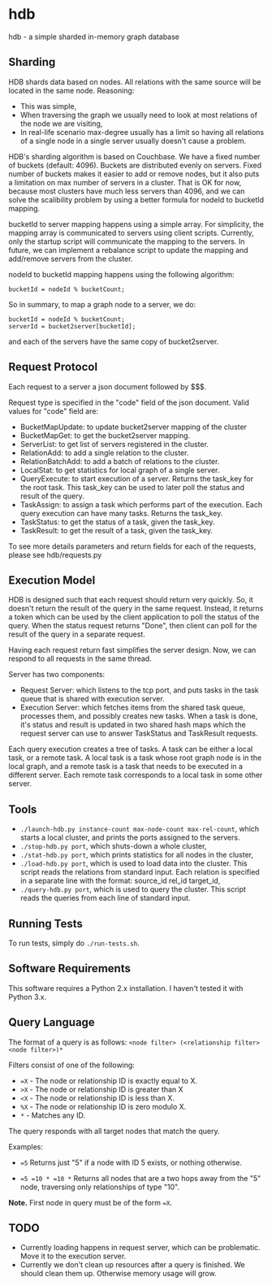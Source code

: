 hdb
===

hdb - a simple sharded in-memory graph database


Sharding
--------

HDB shards data based on nodes. All relations with the same source will be
located in the same node. Reasoning:
 
 * This was simple,
 * When traversing the graph we usually need to look at most relations of
   the node we are visiting,
 * In real-life scenario max-degree usually has a limit so having all relations
   of a single node in a single server usually doesn't cause a problem.

HDB's sharding algorithm is based on Couchbase. We have a fixed number of
buckets (default: 4096). Buckets are distributed evenly on servers. Fixed number
of buckets makes it easier to add or remove nodes, but it also puts a limitation
on max number of servers in a cluster. That is OK for now, because most clusters
have much less servers than 4096, and we can solve the scalibility problem by
using a better formula for nodeId to bucketId mapping.

bucketId to server mapping happens using a simple array. For simplicity, the
mapping array is communicated to servers using client scripts. Currently, only
the startup script will communicate the mapping to the servers. In future, we
can implement a rebalance script to update the mapping and add/remove servers
from the cluster.

nodeId to bucketId mapping happens using the following algorithm:

    bucketId = nodeId % bucketCount;


So in summary, to map a graph node to a server, we do:
   
    bucketId = nodeId % bucketCount;
    serverId = bucket2server[bucketId];

and each of the servers have the same copy of bucket2server.


Request Protocol
----------------

Each request to a server a json document followed by $$$.

Request type is specified in the "code" field of the json document. Valid values
for "code" field are:

 * BucketMapUpdate: to update bucket2server mapping of the cluster
 * BucketMapGet: to get the bucket2server mapping.
 * ServerList: to get list of servers registered in the cluster.
 * RelationAdd: to add a single relation to the cluster.
 * RelationBatchAdd: to add a batch of relations to the cluster.
 * LocalStat: to get statistics for local graph of a single server.
 * QueryExecute: to start execution of a server. Returns the task_key for the
   root task. This task_key can be used to later poll the status and result of
   the query.
 * TaskAssign: to assign a task which performs part of the execution. Each query
   execution can have many tasks. Returns the task_key.
 * TaskStatus: to get the status of a task, given the task_key.
 * TaskResult: to get the result of a task, given the task_key.

To see more details parameters and return fields for each of the requests, please
see hdb/requests.py


Execution Model
---------------

HDB is designed such that each request should return very quickly. So, it doesn't
return the result of the query in the same request. Instead, it returns a token
which can be used by the client application to poll the status of the query. When
the status request returns "Done", then client can poll for the result of the query
in a separate request.

Having each request return fast simplifies the server design. Now, we can respond
to all requests in the same thread.

Server has two components:

 * Request Server: which listens to the tcp port, and puts tasks in the task queue
   that is shared with execution server.
 * Execution Server: which fetches items from the shared task queue, processes them,
   and possibly creates new tasks. When a task is done, it's status and result is
   updated in two shared hash maps which the request server can use to answer
   TaskStatus and TaskResult requests.

Each query execution creates a tree of tasks. A task can be either a local task, or
a remote task. A local task is a task whose root graph node is in the local graph,
and a remote task is a task that needs to be executed in a different server. Each
remote task corresponds to a local task in some other server.


Tools
-----

 * ```./launch-hdb.py instance-count max-node-count max-rel-count```, which starts
   a local cluster, and prints the ports assigned to the servers.
 * ```./stop-hdb.py port```, which shuts-down a whole cluster,
 * ```./stat-hdb.py port```, which prints statistics for all nodes in the cluster,
 * ```./load-hdb.py port```, which is used to load data into the cluster. This script
   reads the relations from standard input. Each relation is specified in a separate
   line with the format: source_id rel_id target_id,
 * ```./query-hdb.py port```, which is used to query the cluster. This script reads
   the queries from each line of standard input.


Running Tests
-------------

To run tests, simply do ```./run-tests.sh```.


Software Requirements
---------------------

This software requires a Python 2.x installation. I haven't tested it with Python 3.x.


Query Language
--------------

The format of a query is as follows:
  ```<node filter> (<relationship filter> <node filter>)*```

Filters consist of one of the following:

  * ```=X``` - The node or relationship ID is exactly equal to X.
  * ```>X``` - The node or relationship ID is greater than X
  * ```<X``` - The node or relationship ID is less than X.
  * ```%X``` - The node or relationship ID is zero modulo X.
  * ```*```  - Matches any ID.

The query responds with all target nodes that match the query.

Examples:

  * ```=5``` Returns just "5" if a node with ID 5 exists, or nothing otherwise.

  * ```=5 =10 * =10 *``` Returns all nodes that are a two hops away from the "5" node, traversing only relationships of type "10".


**Note.** First node in query must be of the form ```=X```.


TODO
----

 * Currently loading happens in request server, which can be problematic. Move it
   to the execution server.
 * Currently we don't clean up resources after a query is finished. We should clean
   them up. Otherwise memory usage will grow.

